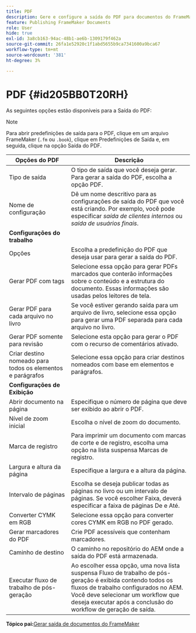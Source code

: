 ```yaml
---
title: PDF
description: Gere e configure a saída do PDF para documentos do FrameMaker no AEM Guides.
feature: Publishing FrameMaker Documents
role: User
hide: true
exl-id: 3a8cb163-94ac-48b1-ae6b-1309179f462a
source-git-commit: 26fa1e52920c1f1abd5655b9ca7341600a9bca67
workflow-type: tm+mt
source-wordcount: '381'
ht-degree: 3%

---
```


# PDF {#id205BB0T20RH}

As seguintes opções estão disponíveis para a Saída do PDF:

>[!NOTE]
>
> Para abrir predefinições de saída para o PDF, clique em um arquivo FrameMaker \(`.fm` ou `.book`\), clique em Predefinições de Saída e, em seguida, clique na opção Saída do PDF.

| Opções do PDF | Descrição |
|-----------|-----------|
| Tipo de saída | O tipo de saída que você deseja gerar. Para gerar a saída do PDF, escolha a opção PDF. |
| Nome de configuração | Dê um nome descritivo para as configurações de saída do PDF que você está criando. Por exemplo, você pode especificar *saída de clientes internos* ou *saída de usuários finais*. |
| **Configurações do trabalho** |
| Opções | Escolha a predefinição do PDF que deseja usar para gerar a saída do PDF. |
| Gerar PDF com tags | Selecione essa opção para gerar PDFs marcados que conterão informações sobre o conteúdo e a estrutura do documento. Essas informações são usadas pelos leitores de tela. |
| Gerar PDF para cada arquivo no livro | Se você estiver gerando saída para um arquivo de livro, selecione essa opção para gerar uma PDF separada para cada arquivo no livro. |
| Gerar PDF somente para revisão | Selecione esta opção para gerar o PDF com o recurso de comentários ativado. |
| Criar destino nomeado para todos os elementos e parágrafos | Selecione essa opção para criar destinos nomeados com base em elementos e parágrafos. |
| **Configurações de Exibição** |
| Abrir documento na página | Especifique o número de página que deve ser exibido ao abrir o PDF. |
| Nível de zoom inicial | Escolha o nível de zoom do documento. |
| Marca de registro | Para imprimir um documento com marcas de corte e de registro, escolha uma opção na lista suspensa Marcas de registro. |
| Largura e altura da página | Especifique a largura e a altura da página. |
| Intervalo de páginas | Escolha se deseja publicar todas as páginas no livro ou um intervalo de páginas. Se você escolher Faixa, deverá especificar a faixa de páginas De e Até. |
| Converter CYMK em RGB | Selecione essa opção para converter cores CYMK em RGB no PDF gerado. |
| Gerar marcadores do PDF | Crie PDF acessíveis que contenham marcadores. |
| Caminho de destino | O caminho no repositório do AEM onde a saída do PDF está armazenada. |
| Executar fluxo de trabalho de pós-geração | Ao escolher essa opção, uma nova lista suspensa Fluxo de trabalho de pós-geração é exibida contendo todos os fluxos de trabalho configurados no AEM. Você deve selecionar um workflow que deseja executar após a conclusão do workflow de geração de saída. |

**Tópico pai:**&#x200B;[ Gerar saída de documentos do FrameMaker](fm-output-generatation.md)
